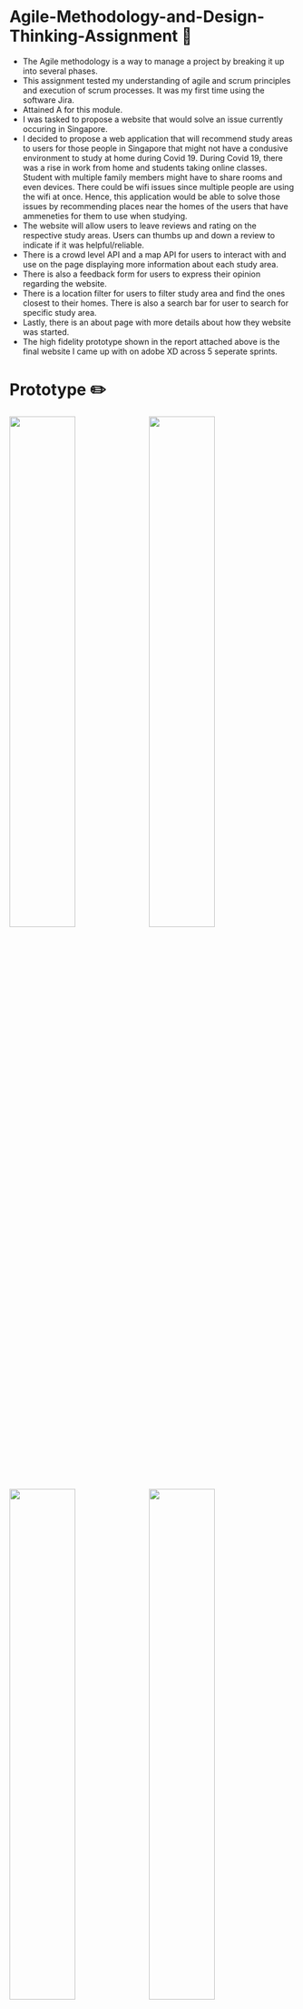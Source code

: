 # Agile-Methodology-and-Design-Thinking-Assignment 🤝
  - The Agile methodology is a way to manage a project by breaking it up into several phases.
  - This assignment tested my understanding of agile and scrum principles and execution of scrum processes. It was my first time using the software Jira.
  - Attained A for this module. 
  - I was tasked to propose a website that would solve an issue currently occuring in Singapore. 
  - I decided to propose a web application that will recommend study areas to users for those people in Singapore that might not have a condusive environment to study at home during Covid 19. During Covid 19, there was a rise in work from home and students taking online classes. Student with multiple family members might have to share rooms and even devices. There could be wifi issues since multiple people are using the wifi at once. Hence, this application would be able to solve those issues by recommending places near the homes of the users that have ammeneties for them to use when studying. 
  - The website will allow users to leave reviews and rating on the respective study areas. Users can thumbs up and down a review to indicate if it was helpful/reliable. 
  - There is a  crowd level API and a map API for users to interact with and use on the page displaying more information about each study area. 
  - There is also a feedback form for users to express their opinion regarding the website.
  - There is a location filter for users to filter study area and find the ones closest to their homes. There is also a search bar for user to search for specific study area.
  -  Lastly, there is an about page with more details about how they website was started.
  - The high fidelity prototype shown in the report attached above is the final website I came up with on adobe XD across 5 seperate sprints.

 # Prototype ✏️
  <p float="left">
  <img src="https://github.com/carolyn2004/Agile-Methodology-and-Design-Thinking-Assignment/assets/100062535/c8778ce1-29a1-4a37-bd0b-a79619c7465e" width="48%" />
  <img src="https://github.com/carolyn2004/Agile-Methodology-and-Design-Thinking-Assignment/assets/100062535/3eedad3b-41fb-4e83-bc18-5839b0fd62fd" width="48%" /> 
</p>

<p float="left">
  <img src="https://github.com/carolyn2004/Agile-Methodology-and-Design-Thinking-Assignment/assets/100062535/6da6a76f-e023-4bf8-91cc-d3fef797b785" width="48%" />
  <img src="https://github.com/carolyn2004/Agile-Methodology-and-Design-Thinking-Assignment/assets/100062535/aef5f246-abc7-4b52-8513-ce3a45c3c9e5" width="48%" /> 
</p>

 <p float="left">
  <img style="margin-top:0" src="https://github.com/carolyn2004/Agile-Methodology-and-Design-Thinking-Assignment/assets/100062535/1b03ff29-6ab6-479b-9078-a5a61fbd4a23" width="49%" />
  <img src="https://github.com/carolyn2004/Agile-Methodology-and-Design-Thinking-Assignment/assets/100062535/96ede2cc-f14b-41fc-ae92-4ea4692ac6eb" width="49%" /> 
</p>
 



 
 

